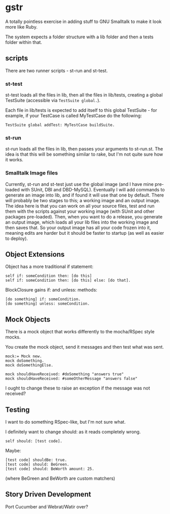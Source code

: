 gstr
====

A totally pointless exercise in adding stuff to GNU Smalltalk to make it look more like Ruby.  

The system expects a folder structure with a lib folder and then a tests folder within that.  

scripts
-------

There are two runner scripts - st-run and st-test.  

### st-test

st-test loads all the files in lib, then all the files in lib/tests, creating a global TestSuite (accessible via `TestSuite global.`).  

Each file in lib/tests is expected to add itself to this global TestSuite - for example, if your TestCase is called MyTestCase do the following: 

    TestSuite global addTest: MyTestCase buildSuite.

### st-run

st-run loads all the files in lib, then passes your arguments to st-run.st.  The idea is that this will be something similar to rake, but I'm not quite sure how it works.  

### Smalltalk Image files

Currently, st-run and st-test just use the global image (and I have mine pre-loaded with SUnit, DBI and DBD-MySQL).  Eventually I will add commands to generate an image into lib, and if found it will use that one by default.  There will probably be two stages to this; a working image and an output image.  The idea here is that you can work on all your source files, test and run them with the scripts against your working image (with SUnit and other packages pre-loaded).  Then, when you want to do a release, you generate an output image, which loads all your lib files into the working image and then saves that.  So your output image has all your code frozen into it, meaning edits are harder but it should be faster to startup (as well as easier to deploy).  

Object Extensions
-----------------

Object has a more traditional if statement: 

    self if: someCondition then: [do this]
    self if: someCondition then: [do this] else: [do that].

BlockClosure gains if: and unless: methods: 

    [do something] if: someCondition.
    [do something] unless: someCondition.

Mock Objects
------------

There is a mock object that works differently to the mocha/RSpec style mocks.  

You create the mock object, send it messages and then test what was sent.  

    mock:= Mock new.
    mock doSomething.
    mock doSomethingElse.
    
    mock shouldHaveReceived: #doSomething "answers true"
    mock shouldHaveReceived: #someOtherMessage "answers false"

I ought to change these to raise an exception if the message was not received?

Testing
-------

I want to do something RSpec-like, but I'm not sure what.  

I definitely want to change should: as it reads completely wrong.  

    self should: [test code].
    
Maybe: 

    [test code] shouldBe: true.
    [test code] should: BeGreen.
    [test code] should: BeWorth amount: 25.
    
(where BeGreen and BeWorth are custom matchers)

Story Driven Development
------------------------

Port Cucumber and Webrat/Watir over?